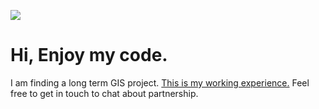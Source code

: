 [![](http://img.youtube.com/vi/I0QNekixQLw/0.jpg)](http://www.youtube.com/watch?v=I0QNekixQLw "")
# Hi, Enjoy my code.
I am finding a long term GIS project.
[This is my working experience.](https://docs.google.com/document/d/1LDBFsSW2ECTPW53f18EzqURBdfs8HDsvNumzYi7x9-Y/edit?usp=sharing) 
Feel free to get in touch to chat about partnership.
